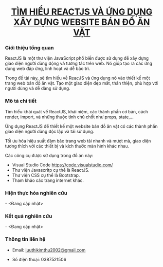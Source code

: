 <h1 align="center"><a href="https://github.com/luukimthu02/csn-da21tta-luuthikimthu-bandoanvat-reactjs">TÌM HIỂU REACTJS VÀ ỨNG DỤNG XÂY DỰNG WEBSITE BÁN ĐỒ ĂN VẶT</a></h1>
<H3>Giới thiệu tổng quan</H3>

ReactJS là một thư viện JavaScript phổ biến được sử dụng để xây dựng giao diện người dùng động và tương tác trên web. Nó giúp tạo ra các ứng dụng web đáp ứng, linh hoạt và dễ bảo trì.

Trong đề tài này, sẽ tìm hiều về ReacJS và ứng dụng nó vào thiết kế một trang web bán đồ ăn vặt. Tạo một giao diện đẹp mắt, thân thiện, phù hợp với người dùng và dễ dàng sử dụng.
<h3>Mô tả chi tiết</h3>
Tìm hiểu khái quát về ReactJS, khái niệm, các thành phần cơ bản, cách render, import, và những thuộc tính chủ chốt như props, state,...

Ứng dụng ReactJS để thiết kế một website bán đồ ăn vặt có các thành phần giao diện người dùng độc lập và tái sử dụng.

Tối ưu hóa hiệu suất đảm bảo trang web tải nhanh và mượt mà, giao diện tương thích với các thiết bị và kích thước màn hình khác nhau.

Các công cụ được sử dụng trong đồ án này:

- Visual Studio Code <https://code.visualstudio.com/>
- Thư viện Javascritp cụ thể là ReactJS.
- Thư viện CSS cụ thể là Bootstrap.
- Tham khảo các trang internet khác.
<h3>Hiện thực hóa nghiên cứu</h3>
- <Đang cập nhật>

<h3>Kết quả nghiên cứu</h3>
- <Đang cập nhật>

<h3>Thông tin liên hệ</h3>

- Email: luuthikimthu2002@gmail.com

- Số điện thoại: 0387521506
